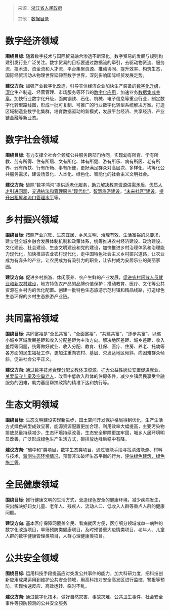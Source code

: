 > 来源：[浙江省人民政府](https://odic.zjzwfw.gov.cn/)
>
> 其他：[数据目录](http://data.zjzwfw.gov.cn/jdop_front/channal/data_public.do)

# 数字经济领域

**围绕目标:** 随着数字技术与国际贸易融合渗透不断深化，数字贸易的发展与规则构建引发行业广泛关注。数字贸易的目标要通过数据流的牵引，去驱动物资流、服务流、技术流、资金流和人才流，平台集聚资源、推动协同、提升效率、构筑生态，国际经贸活动从物理世界延伸至数字世界，深刻影响国际经贸发展走势。

**建议方向:** 加强产业数字化改造，引导实体经济企业加快生产装备的<u>数字化升级</u>，<u>深化</u>生产制造、经营管理、市场服务等环节的<u>数字化应用</u>，加速业务<u>数据集成共享</u>。加快行业数字化升级，面向钢铁、石化、机械、电子信息等重点行业，制定数字化转型路线图，形成一批可复制、可推广的行业数字化转型系统解决方案。打造区域制造业数字化集群，培育数据驱动的新模式，发展平台经济、共享经济、产业链金融等新业态。

# 数字社会领域

**围绕目标:** 有力支撑全社会全领域公共服务跨部门协同，实现幼有所育、学有所教、劳有所得、住有所居、文有所化、体有所健、游有所乐、病有所医、老有所养、弱有所扶、行有所畅、事有所便，更好满足群众对高层次、多样化、均等化公共服务需求，建设场景化、人本化、绿色化、智能化的社会主义文明社会。

**建议方向:** 破除“数字鸿沟”提供<u>适老化服务</u>，<u>助力解决教育资源供需矛盾</u>、<u>优质人才引进问题</u>，<u>交通执法和管理服务“现代化”</u>，<u>智慧旅游建设</u>，<u>“未来社区”建设</u>，<u>提升出租屋和流口管理水平</u>等。

# 乡村振兴领域

**围绕目标:** 按照产业兴旺、生态宜居、乡风文明、治理有效、生活富裕的总要求，建立健全城乡融合发展体制机制和政策体系，统筹推进农村经济建设、政治建设、文化建设、社会建设、生态文明建设和党的建设，加快推进乡村治理体系和治理能力现代化，加快推进农业农村现代化，走中国特色社会主义乡村振兴道路，让农业成为有奔头的产业，让农民成为有吸引力的职业，让农村成为安居乐业的美丽家园。

**建议方向:** 促进乡村旅游、休闲康养、农产生鲜的产业发展，<u>促进农村闲散人员就业和新农村建设</u>，地方特色农产品的品牌价值保护；推动教育、医疗、文化等公共资源在乡村内的优化配置。创建一批特色生态旅游示范村镇和精品线路，打造绿色生态环保的乡村生态旅游产业链。

# 共同富裕领域

**围绕目标:** 共同富裕是“全民共富”，“全面富裕”，“共建共富”，“逐步共富”，以缩小城乡区域发展差距和收入分配差距为主攻方向。解决地区差距、城乡差距、收入差距等问题，统筹做好就业、收入分配、教育、社保、医疗、住房、养老、托幼等各方面的民生福祉工作，更加注重向农村、基层、欠发达地区倾斜，向困难群众倾斜，促进社会公平正义。

**建议方向:** <u>通过数字技术合理分配文教体卫资源</u>，<u>扩大公益性岗位安置促进就业</u>，<u>关爱留守儿童及空巢老人</u>，改善中低收入群体的住房条件，减少乡镇居民享受金融服务的困难，助力基层帮扶政策的精准下达和执行等。

# 生态文明领域

**围绕目标:** 生态文明建设实现新进步，国土空间开发保护格局得到优化，生产生活方式绿色转型成效显著，能源资源配置更加合理、利用效率大幅提高，主要污染物排放总量持续减少，生态环境持续改善，生态安全屏障更加牢固，城乡人居环境明显改善，广泛形成绿色生产生活方式，碳排放达峰后稳中有降。

**建议方向:** “碳中和”类项目，数字生态类项目，通过智能手段寻找清洁能源、材料与技术，<u>监测生态环境情况</u>，预警非法破坏生态平衡的行为，<u>评估绿色建筑、绿色施工等</u>。

# 全民健康领域

**围绕目标:** 推行健康文明的生活方式，营造绿色安全的健康环境，减少疾病发生，突出解决好妇女儿童、老年人、残疾人、流动人口、低收入人群等重点人群的健康问题。

**建议方向:** 基本医疗保障网覆盖全民、看病就医方便，医疗细分领域或单一病种的数字化改造项目，早筛预防类健康项目，及时预警重大疫情类项目，老年人、儿童人群的数字健康管理类项目，人群心理健康类项目。

# 公共安全领域

**围绕目标:** 运用科技手段提高应对突发公共事件的能力，加大科研力度，把科技创新应用成果运用到维护公共安全领域，用高科技对安全高发区进行监控、警报等预防，实现快速反应、高效运转、临时不乱。

**建议方向:** 通过数字化技术，做好自然灾害、事故灾难、公共卫生事件、社会安全事件等预防预测的公共安全服务
